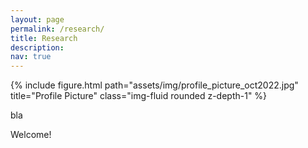 ```yaml
---
layout: page
permalink: /research/
title: Research
description: 
nav: true
---
```


<div class="row justify-content-sm-center">
    <div class="col-sm-4 mt-3 mt-md-0">
        {% include figure.html path="assets/img/profile_picture_oct2022.jpg" title="Profile Picture" class="img-fluid rounded z-depth-1" %}
    </div>
    <div class="col-sm-8 mt-3 mt-md-0">
        <p>bla</p>
        <p>Welcome!</p>
    </div>
</div>